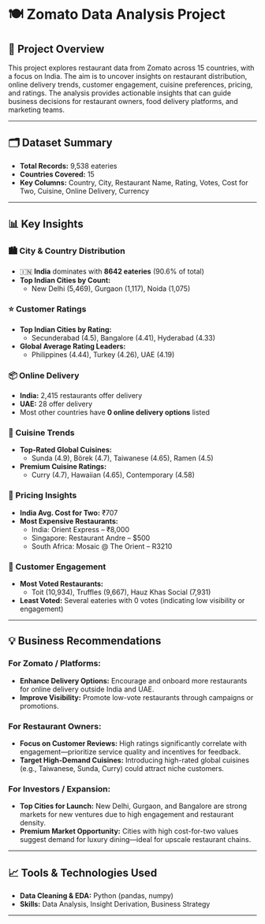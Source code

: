# 🍽️ Zomato Data Analysis Project

## 📌 Project Overview

This project explores restaurant data from Zomato across 15 countries, with a focus on India. The aim is to uncover insights on restaurant distribution, online delivery trends, customer engagement, cuisine preferences, pricing, and ratings. The analysis provides actionable insights that can guide business decisions for restaurant owners, food delivery platforms, and marketing teams.

---

## 🗂️ Dataset Summary

- **Total Records:** 9,538 eateries
- **Countries Covered:** 15
- **Key Columns:** Country, City, Restaurant Name, Rating, Votes, Cost for Two, Cuisine, Online Delivery, Currency

---

## 📊 Key Insights

### 🏙️ City & Country Distribution
- 🇮🇳 **India** dominates with **8642 eateries** (90.6% of total)
- **Top Indian Cities by Count:**  
  - New Delhi (5,469), Gurgaon (1,117), Noida (1,075)

### ⭐ Customer Ratings
- **Top Indian Cities by Rating:**  
  - Secunderabad (4.5), Bangalore (4.41), Hyderabad (4.33)
- **Global Average Rating Leaders:**  
  - Philippines (4.44), Turkey (4.26), UAE (4.19)

### 📦 Online Delivery
- **India:** 2,415 restaurants offer delivery  
- **UAE:** 28 offer delivery  
- Most other countries have **0 online delivery options** listed

### 🍲 Cuisine Trends
- **Top-Rated Global Cuisines:**  
  - Sunda (4.9), Börek (4.7), Taiwanese (4.65), Ramen (4.5)
- **Premium Cuisine Ratings:**  
  - Curry (4.7), Hawaiian (4.65), Contemporary (4.58)

### 🧾 Pricing Insights
- **India Avg. Cost for Two:** ₹707  
- **Most Expensive Restaurants:**  
  - India: Orient Express – ₹8,000  
  - Singapore: Restaurant Andre – $500  
  - South Africa: Mosaic @ The Orient – R3210

### 💬 Customer Engagement
- **Most Voted Restaurants:**  
  - Toit (10,934), Truffles (9,667), Hauz Khas Social (7,931)
- **Least Voted:** Several eateries with 0 votes (indicating low visibility or engagement)

---

## 💡 Business Recommendations

### For Zomato / Platforms:
- **Enhance Delivery Options:** Encourage and onboard more restaurants for online delivery outside India and UAE.
- **Improve Visibility:** Promote low-vote restaurants through campaigns or promotions.

### For Restaurant Owners:
- **Focus on Customer Reviews:** High ratings significantly correlate with engagement—prioritize service quality and incentives for feedback.
- **Target High-Demand Cuisines:** Introducing high-rated global cuisines (e.g., Taiwanese, Sunda, Curry) could attract niche customers.

### For Investors / Expansion:
- **Top Cities for Launch:** New Delhi, Gurgaon, and Bangalore are strong markets for new ventures due to high engagement and restaurant density.
- **Premium Market Opportunity:** Cities with high cost-for-two values suggest demand for luxury dining—ideal for upscale restaurant chains.

---

## 📈 Tools & Technologies Used

- **Data Cleaning & EDA:** Python (pandas, numpy)
- **Skills:** Data Analysis, Insight Derivation, Business Strategy

---
